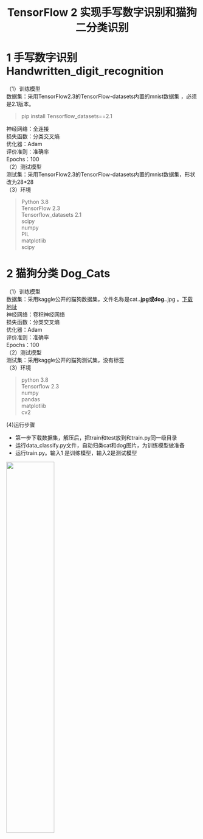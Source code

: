 # <center>TensorFlow 2 实现手写数字识别和猫狗二分类识别</center>

# 1 手写数字识别 Handwritten_digit_recognition
（1）训练模型  
数据集：采用TensorFlow2.3的TensorFlow-datasets内置的mnist数据集 ，必须是2.1版本。  
> pip install Tensorflow_datasets==2.1 

神经网络：全连接  
损失函数：分类交叉熵  
优化器：Adam  
评价准则：准确率  
Epochs：100  
（2）测试模型  
测试集：采用TensorFlow2.3的TensorFlow-datasets内置的mnist数据集，形状改为28*28  
（3）环境  
> Python 3.8  
TensorFlow 2.3  
Tensorflow_datasets 2.1  
scipy  
numpy  
PIL  
matplotlib  
scipy  

# 2 猫狗分类 Dog_Cats
（1）训练模型  
数据集：采用kaggle公开的猫狗数据集，文件名称是cat.**.jpg或dog.**.jpg  。[下载地址](https://www.kaggle.com/c/dogs-vs-cats)  
神经网络：卷积神经网络  
损失函数：分类交叉熵  
优化器：Adam  
评价准则：准确率  
Epochs：100  
（2）测试模型  
测试集：采用kaggle公开的猫狗测试集，没有标签  
（3）环境  
> python 3.8  
Tensorflow 2.3  
numpy   
pandas  
matplotlib  
cv2  

(4)运行步骤
+ 第一步下载数据集，解压后，把train和test放到和train.py同一级目录
+ 运行data_classify.py文件，自动归类cat和dog图片，为训练模型做准备
+ 运行train.py。输入1 是训练模型，输入2是测试模型
<img src="https://cdn.nlark.com/yuque/0/2021/png/1780216/1625292906904-d43bb33e-2ebc-46cf-a54b-1a992c21ac69.png?x-oss-process=image%2Fresize%2Cw_399" width="50%">
